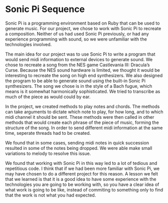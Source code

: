 # Sonic Pi Sequence
Sonic Pi is a programming environment based on Ruby that can be used to generate music. For our project, we chose to work with Sonic Pi to recreate a composition. Neither of us had used Sonic Pi previously, or had any experience programming with sound, so we were unfamiliar with the technologies involved.


The main idea for our project was to use Sonic Pi to write a program that would send midi information to external devices to generate sound. We chose to recreate a song from the NES game Castlevania III: Dracula’s Curse. Because the NES sound hardware is limited, we thought it would be interesting to recreate the song on high end synthesizers. We also designed the program to be able to generate sound using the built-in Sonic Pi synthesizers. The song we chose is in the style of a Bach fugue, which means is it somewhat harmonically sophisticated. We tried to transcribe as much of the piece as would could by ear. 


In the project, we created methods to play notes and chords. The methods can take arguments to dictate which note to play, for how long, and to which midi channel it should be sent. These methods were then called in other methods that would create each phrase of the piece of music, forming the structure of the song. In order to send different midi information at the same time, seperate threads had to be created.


We found that in some cases, sending midi notes in quick succession resulted in some of the notes being dropped. We were able make small variations to melody to resolve this issue.


We found that working with Sonic Pi in this way led to a lot of tedious and repetitious code. I think that if we had been more familiar with Sonic Pi, we may have chosen to do a different project for this reason. A lesson we felt that we learned is that it is a good idea to have some experience with the technologies you are going to be working with, so you have a clear idea of what work is going to be like, instead of commiting to something only to find that the work is not what you had expected.


